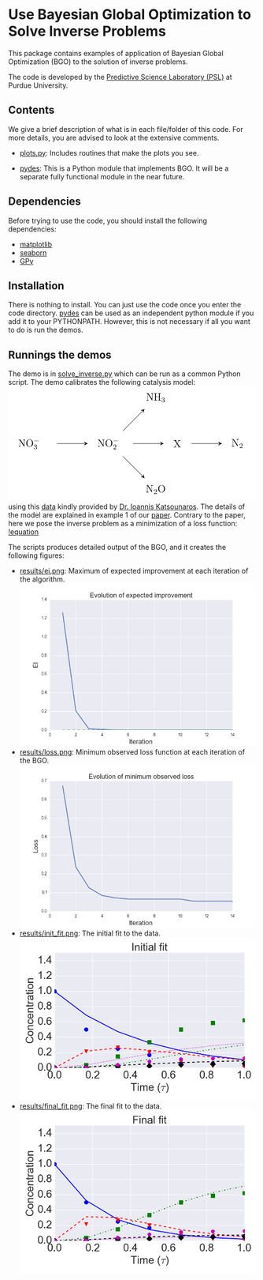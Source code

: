 Use Bayesian Global Optimization to Solve Inverse Problems
======================================================================

This package contains examples of application of Bayesian Global Optimization
(BGO) to the solution of inverse problems.

The code is developed by the
[Predictive Science Laboratory (PSL)](http://www.predictivesciencelab.org) at
Purdue University.

Contents
--------

We give a brief description of what is in each file/folder of this code.
For more details, you are advised to look at the extensive comments.

* [plots.py](./plots.py):
Includes routines that make the plots you see.

* [pydes](./pydes):
This is a Python module that implements BGO.
It will be a separate fully functional module in the near future.

Dependencies
------------

Before trying to use the code, you should install the following dependencies:
* [matplotlib](http://matplotlib.org)
* [seaborn](http://stanford.edu/~mwaskom/software/seaborn/)
* [GPy](https://github.com/SheffieldML/GPy)

Installation
------------

There is nothing to install. You can just use the code once you enter the code
directory. [pydes](./pydes) can be used as an independent python module if you
add it to your PYTHONPATH. However, this is not necessary if all you want to
do is run the demos.

Runnings the demos
------------------

The demo is in [solve_inverse.py](./solve_inverse.py) which can be run as a 
common Python script.
The demo calibrates the following catalysis model:
![Alt text](./scheme.png)
using this [data](./catalysis_data.txt) kindly provided by
[Dr. Ioannis Katsounaros](http://casc.lic.leidenuniv.nl/people/katsounaros).
The details of the model are explained in example 1 of our 
[paper](http://arxiv.org/abs/1410.5522).
Contrary to the paper, here we pose the inverse problem as a minimization of
a loss function:
[!equation](http://www.sciweavers.org/tex2img.php?eq=1%2Bsin%28mc%5E2%29%0D%0A&bc=White&fc=Black&im=jpg&fs=12&ff=arev&edit=0)

The scripts produces detailed output of the BGO, and it creates the following
figures:
* [results/ei.png](./results/ei.png):
Maximum of expected improvement at each iteration of the algorithm.
![Alt text](./results/ei.png)
* [results/loss.png](./results/loss.png):
Minimum observed loss function at each iteration of the BGO.
![Alt text](./results/loss.png)
* [results/init_fit.png](./results/init_fit.png):
The initial fit to the data.
![Alt text](./results/init_fit.png)
* [results/final_fit.png](./results/final_fit.png):
The final fit to the data.
![Alt text](./results/final_fit.png)
